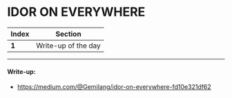 # IDOR ON EVERYWHERE

Index | Section
--- | ---
**1** | Write-up of the day

___


#### Write-up: 

* https://medium.com/@GemiIang/idor-on-everywhere-fd10e321df62
